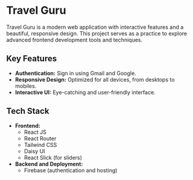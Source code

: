 # Travel Guru

Travel Guru is a modern web application with interactive features and a beautiful, responsive design. This project serves as a practice to explore advanced frontend development tools and techniques.

## Key Features
- **Authentication:** Sign in using Gmail and Google.
- **Responsive Design:** Optimized for all devices, from desktops to mobiles.
- **Interactive UI:** Eye-catching and user-friendly interface.

## Tech Stack
- **Frontend:**
  - React JS
  - React Router
  - Tailwind CSS
  - Daisy UI
  - React Slick (for sliders)
- **Backend and Deployment:**
  - Firebase (authentication and hosting)
